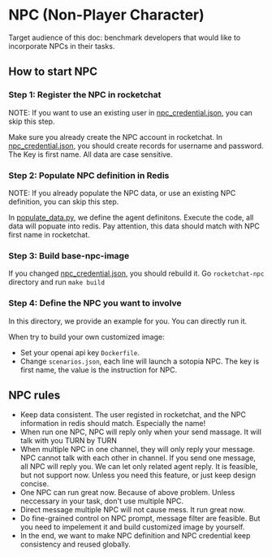 # NPC (Non-Player Character)

Target audience of this doc: benchmark developers that would like to incorporate NPCs in their tasks.

## How to start NPC

### Step 1: Register the NPC in rocketchat
NOTE: If you want to use an existing user in [npc_credential.json](../../base_image/npc_credential.json), you can skip this step.

Make sure you already create the NPC account in rocketchat. In [npc_credential.json](../../base_image/npc_credential.json), you should create records for username and password. The Key is first name. All data are case sensitive.

### Step 2: Populate NPC definition in Redis
NOTE: If you already populate the NPC data, or use an existing NPC definition, you can skip this step.

In [populate_data.py](../../../servers/rocketchat/npc/populate_data.py), we define the agent definitons. Execute the code, all data will popuate into redis. Pay attention, this data should match with NPC first name in rocketchat.

### Step 3: Build base-npc-image
If you changed [npc_credential.json](../../base_image/npc_credential.json), you should rebuild it. Go `rocketchat-npc` directory and run `make build`

### Step 4: Define the NPC you want to involve
In this directory, we provide an example for you. You can directly run it.

When try to build your own customized image:
* Set your openai api key `Dockerfile`.
* Change `scenarios.json`, each line will launch a sotopia NPC. The key is first name, the value is the instruction for NPC.

## NPC rules

* Keep data consistent. The user registed in rocketchat, and the NPC information in redis should match. Especially the name!
* When run one NPC, NPC will reply only when your send massage. It will talk with you TURN by TURN
* When multiple NPC in one channel, they will only reply your message. NPC cannot talk with each other in channel. If you send one message, all NPC will reply you. We can let only related agent reply. It is feasible, but not support now. Unless you need this feature, or just keep design concise.
* One NPC can run great now. Because of above problem. Unless neccessary in your task, don't use multiple NPC.
* Direct message multiple NPC will not cause mess. It run great now.
* Do fine-grained control on NPC prompt, message filter are feasible. But you need to impelement it and build customized image by yourself.
* In the end, we want to make NPC definition and NPC credential keep consistency and reused globally.
